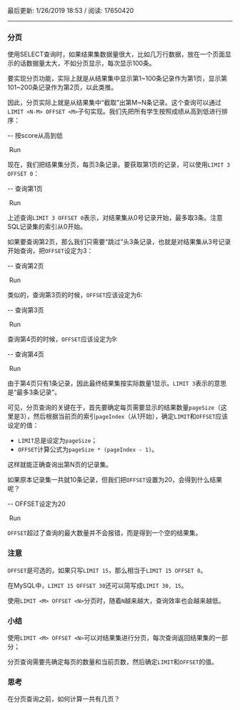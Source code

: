 最后更新: 1/26/2019 18:53 / 阅读: 17650420

---

### 分页

使用SELECT查询时，如果结果集数据量很大，比如几万行数据，放在一个页面显示的话数据量太大，不如分页显示，每次显示100条。

要实现分页功能，实际上就是从结果集中显示第1~100条记录作为第1页，显示第101~200条记录作为第2页，以此类推。

因此，分页实际上就是从结果集中“截取”出第M~N条记录。这个查询可以通过`LIMIT <N-M> OFFSET <M>`子句实现。我们先把所有学生按照成绩从高到低进行排序：

-- 按score从高到低

 Run

现在，我们把结果集分页，每页3条记录。要获取第1页的记录，可以使用`LIMIT 3 OFFSET 0`：

-- 查询第1页

 Run

上述查询`LIMIT 3 OFFSET 0`表示，对结果集从0号记录开始，最多取3条。注意SQL记录集的索引从0开始。

如果要查询第2页，那么我们只需要“跳过”头3条记录，也就是对结果集从3号记录开始查询，把`OFFSET`设定为3：

-- 查询第2页

 Run

类似的，查询第3页的时候，`OFFSET`应该设定为6:

-- 查询第3页

 Run

查询第4页的时候，`OFFSET`应该设定为9:

-- 查询第4页

 Run

由于第4页只有1条记录，因此最终结果集按实际数量1显示。`LIMIT 3`表示的意思是“最多3条记录”。

可见，分页查询的关键在于，首先要确定每页需要显示的结果数量`pageSize`（这里是3），然后根据当前页的索引`pageIndex`（从1开始），确定`LIMIT`和`OFFSET`应该设定的值：

-   `LIMIT`总是设定为`pageSize`；
-   `OFFSET`计算公式为`pageSize * (pageIndex - 1)`。

这样就能正确查询出第N页的记录集。

如果原本记录集一共就10条记录，但我们把`OFFSET`设置为20，会得到什么结果呢？

-- OFFSET设定为20

 Run

`OFFSET`超过了查询的最大数量并不会报错，而是得到一个空的结果集。

### 注意

`OFFSET`是可选的，如果只写`LIMIT 15`，那么相当于`LIMIT 15 OFFSET 0`。

在MySQL中，`LIMIT 15 OFFSET 30`还可以简写成`LIMIT 30, 15`。

使用`LIMIT <M> OFFSET <N>`分页时，随着`N`越来越大，查询效率也会越来越低。

### 小结

使用`LIMIT <M> OFFSET <N>`可以对结果集进行分页，每次查询返回结果集的一部分；

分页查询需要先确定每页的数量和当前页数，然后确定`LIMIT`和`OFFSET`的值。

### 思考

在分页查询之前，如何计算一共有几页？